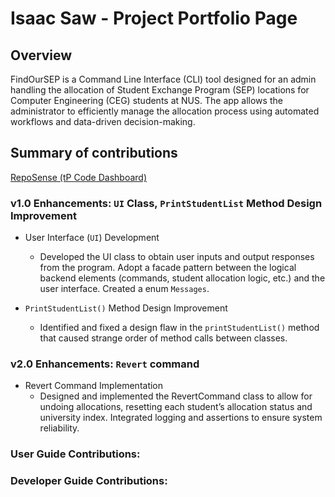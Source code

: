 # Isaac Saw - Project Portfolio Page

## Overview
FindOurSEP is a Command Line Interface (CLI) tool designed for an admin handling the allocation of Student Exchange
Program (SEP) locations for Computer Engineering (CEG) students at NUS. The app allows the administrator to efficiently
manage the allocation process using automated workflows and data-driven decision-making.


## Summary of contributions
[RepoSense (tP Code Dashboard)](https://nus-cs2113-ay2425s1.github.io/tp-dashboard/?search=isaacsaw25&breakdown=true&sort=groupTitle%20dsc&sortWithin=title&since=2024-09-20&timeframe=commit&mergegroup=&groupSelect=groupByRepos&checkedFileTypes=docs~functional-code~test-code~other)

### v1.0 Enhancements: `UI` Class, `PrintStudentList` Method Design Improvement
- User Interface (`UI`) Development
    - Developed the UI class to obtain user inputs and output responses from the program. Adopt a facade pattern
      between the logical backend elements (commands, student allocation logic, etc.) and the user interface. Created a
      enum `Messages`.

- `PrintStudentList()` Method Design Improvement
    - Identified and fixed a design flaw in the `printStudentList()` method that caused strange order of method calls 
  between classes. 

### v2.0 Enhancements: `Revert` command
- Revert Command Implementation
    - Designed and implemented the RevertCommand class to allow for undoing allocations,
      resetting each student’s allocation status and university index. Integrated logging and
      assertions to ensure system reliability. 

### User Guide Contributions:

### Developer Guide Contributions:
